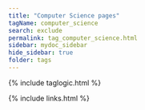 ```yaml
---
title: "Computer Science pages"
tagName: computer_science
search: exclude
permalink: tag_computer_science.html
sidebar: mydoc_sidebar
hide_sidebar: true
folder: tags
---
```

{% include taglogic.html %}

{% include links.html %}
